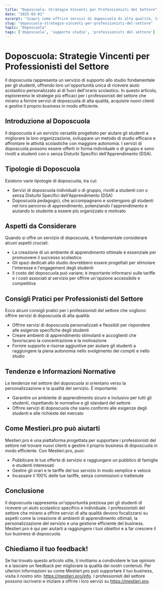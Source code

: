 ```yaml
---
title: "Doposcuola: Strategie Vincenti per Professionisti del Settore"
date: "2025-03-01"
excerpt: "Scopri come offrire servizi di doposcuola di alta qualità, trovare nuovi clienti e gestire il tuo business in modo efficiente."
slug: "doposcuola-strategie-vincenti-per-professionisti-del-settore"
topic: "Doposcuola"
tags: ['doposcuola', 'supporto studio', 'professionisti del settore']
---
```

# Doposcuola: Strategie Vincenti per Professionisti del Settore

Il doposcuola rappresenta un servizio di supporto allo studio fondamentale per gli studenti, offrendo loro un'opportunità unica di ricevere aiuto scolastico personalizzato al di fuori dell'orario scolastico. In questo articolo, esploreremo le strategie più efficaci per i professionisti del settore che mirano a fornire servizi di doposcuola di alta qualità, acquisire nuovi clienti e gestire il proprio business in modo efficiente.

## Introduzione al Doposcuola

Il doposcuola è un servizio versatile progettato per aiutare gli studenti a migliorare la loro organizzazione, sviluppare un metodo di studio efficace e affrontare le attività scolastiche con maggiore autonomia. I servizi di doposcuola possono essere offerti in forma individuale o di gruppo e sono rivolti a studenti con o senza Disturbi Specifici dell'Apprendimento (DSA).

## Tipologie di Doposcuola

Esistono varie tipologie di doposcuola, tra cui:

* Servizi di doposcuola individuali o di gruppo, rivolti a studenti con o senza Disturbi Specifici dell'Apprendimento (DSA)
* Doposcuola pedagogici, che accompagnano e sostengono gli studenti nel loro percorso di apprendimento, potenziando l'apprendimento e aiutando lo studente a essere più organizzato e motivato

## Aspetti da Considerare

Quando si offre un servizio di doposcuola, è fondamentale considerare alcuni aspetti cruciali:

* La creazione di un ambiente di apprendimento ottimale è essenziale per promuovere il successo scolastico
* Gli spazi dedicati allo studio dovrebbero essere progettati per stimolare l'interesse e l'engagement degli studenti
* Il costo del doposcuola può variare; è importante informarsi sulle tariffe e i costi associati al servizio per offrire un'opzione accessibile e competitiva

## Consigli Pratici per Professionisti del Settore

Ecco alcuni consigli pratici per i professionisti del settore che vogliono offrire servizi di doposcuola di alta qualità:

* Offrire servizi di doposcuola personalizzati e flessibili per rispondere alle esigenze specifiche degli studenti
* Creare ambienti di apprendimento stimolanti e accoglienti che favoriscano la concentrazione e la motivazione
* Fornire supporto e risorse aggiuntive per aiutare gli studenti a raggiungere la piena autonomia nello svolgimento dei compiti e nello studio

## Tendenze e Informazioni Normative

Le tendenze nel settore del doposcuola si orientano verso la personalizzazione e la qualità del servizio. È importante:

* Garantire un ambiente di apprendimento sicuro e inclusivo per tutti gli studenti, rispettando le normative e gli standard del settore
* Offrire servizi di doposcuola che siano conformi alle esigenze degli studenti e alle richieste del mercato

## Come Mestieri.pro può aiutarti

Mestieri.pro è una piattaforma progettata per supportare i professionisti del settore nel trovare nuovi clienti e gestire il proprio business di doposcuola in modo efficiente. Con Mestieri.pro, puoi:

* Pubblicare le tue offerte di servizio e raggiungere un pubblico di famiglie e studenti interessati
* Gestire gli orari e le tariffe del tuo servizio in modo semplice e veloce
* Incassare il 100% delle tue tariffe, senza commissioni o trattenute

## Conclusione

Il doposcuola rappresenta un'opportunità preziosa per gli studenti di ricevere un aiuto scolastico specifico e individuale. I professionisti del settore che mirano a offrire servizi di alta qualità devono focalizzarsi su aspetti come la creazione di ambienti di apprendimento ottimali, la personalizzazione del servizio e una gestione efficiente del business. Mestieri.pro è qui per aiutarti a raggiungere i tuoi obiettivi e a far crescere il tuo business di doposcuola.

## Chiediamo il tuo feedback!
Se hai trovato questo articolo utile, ti invitiamo a condividere le tue opinioni e a lasciare un feedback per migliorare la qualità dei nostri contenuti. Per ulteriori informazioni su come Mestieri.pro può supportare il tuo business, visita il nostro sito: https://mestieri.pro/info. I professionisti del settore possono iscriversi e iniziare a offrire i loro servizi su https://mestieri.pro.
